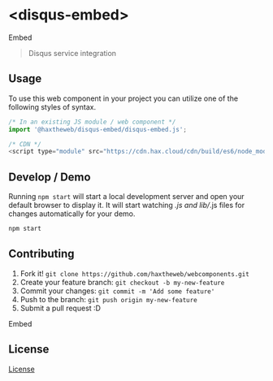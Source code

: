 # &lt;disqus-embed&gt;

Embed
> Disqus service integration

## Usage
To use this web component in your project you can utilize one of the following styles of syntax.

```js
/* In an existing JS module / web component */
import '@haxtheweb/disqus-embed/disqus-embed.js';

/* CDN */
<script type="module" src="https://cdn.hax.cloud/cdn/build/es6/node_modules/@haxtheweb/disqus-embed/disqus-embed.js"></script>
```

## Develop / Demo
Running `npm start` will start a local development server and open your default browser to display it. It will start watching *.js and lib/*.js files for changes automatically for your demo.
```bash
npm start
```


## Contributing

1. Fork it! `git clone https://github.com/haxtheweb/webcomponents.git`
2. Create your feature branch: `git checkout -b my-new-feature`
3. Commit your changes: `git commit -m 'Add some feature'`
4. Push to the branch: `git push origin my-new-feature`
5. Submit a pull request :D

Embed

## License
[ License](http://opensource.org/licenses/)